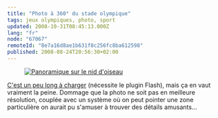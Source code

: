 ```yaml
---
title: "Photo à 360° du stade olympique"
tags: jeux olympiques, photo, sport
updated: 2008-10-31T08:45:13.000Z
lang: "fr"
node: "67067"
remoteId: "8e7a16d8ae1b631f8c256fc8ba612598"
published: 2008-08-24T20:56:30+02:00
---
```

<figure class="object-center"><a href="/images/panoramique-sur-le-nid-d-oiseau.jpg"><img src="/images//panoramique-sur-le-nid-d-oiseau.jpg" alt="Panoramique sur le nid d'oiseau">
</a></figure>


[C'est un peu long à charger](http://www.karikuukka.com/peking2008/100m/) (nécessite le plugin Flash), mais ça en vaut vraiment la peine. Dommage que la photo ne soit pas en meilleure résolution, couplée avec un système où on peut pointer une zone particulière on aurait pu s'amuser à trouver des détails amusants...

